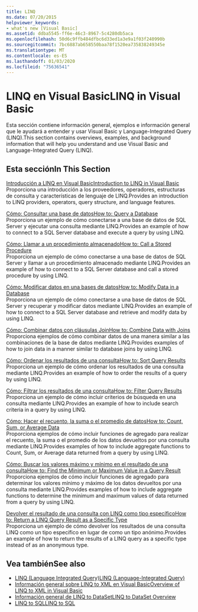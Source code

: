 ```yaml
---
title: LINQ
ms.date: 07/20/2015
helpviewer_keywords:
- what's new [Visual Basic]
ms.assetid: ddba5545-ff6e-46c3-8967-5c4280db5aca
ms.openlocfilehash: 50d6c9ffb484dfbc6d33ed1a3e9a1f03f240990b
ms.sourcegitcommit: 7bc6887ab658550baa78f1520ea735838249345e
ms.translationtype: MT
ms.contentlocale: es-ES
ms.lasthandoff: 01/03/2020
ms.locfileid: "75636541"
---
```

# <a name="linq-in-visual-basic"></a><span data-ttu-id="bcf7f-102">LINQ en Visual Basic</span><span class="sxs-lookup"><span data-stu-id="bcf7f-102">LINQ in Visual Basic</span></span>
<span data-ttu-id="bcf7f-103">Esta sección contiene información general, ejemplos e información general que le ayudará a entender y usar Visual Basic y Language-Integrated Query (LINQ).</span><span class="sxs-lookup"><span data-stu-id="bcf7f-103">This section contains overviews, examples, and background information that will help you understand and use Visual Basic and Language-Integrated Query (LINQ).</span></span>  
  
## <a name="in-this-section"></a><span data-ttu-id="bcf7f-104">Esta sección</span><span class="sxs-lookup"><span data-stu-id="bcf7f-104">In This Section</span></span>  
 [<span data-ttu-id="bcf7f-105">Introducción a LINQ en Visual Basic</span><span class="sxs-lookup"><span data-stu-id="bcf7f-105">Introduction to LINQ in Visual Basic</span></span>](../../../../visual-basic/programming-guide/language-features/linq/introduction-to-linq.md)  
 <span data-ttu-id="bcf7f-106">Proporciona una introducción a los proveedores, operadores, estructuras de consulta y características de lenguaje de LINQ.</span><span class="sxs-lookup"><span data-stu-id="bcf7f-106">Provides an introduction to LINQ providers, operators, query structure, and language features.</span></span>  
  
 [<span data-ttu-id="bcf7f-107">Cómo: Consultar una base de datos</span><span class="sxs-lookup"><span data-stu-id="bcf7f-107">How to: Query a Database</span></span>](../../../../visual-basic/programming-guide/language-features/linq/how-to-query-a-database-by-using-linq.md)  
 <span data-ttu-id="bcf7f-108">Proporciona un ejemplo de cómo conectarse a una base de datos de SQL Server y ejecutar una consulta mediante LINQ.</span><span class="sxs-lookup"><span data-stu-id="bcf7f-108">Provides an example of how to connect to a SQL Server database and execute a query by using LINQ.</span></span>  
  
 [<span data-ttu-id="bcf7f-109">Cómo: Llamar a un procedimiento almacenado</span><span class="sxs-lookup"><span data-stu-id="bcf7f-109">How to: Call a Stored Procedure</span></span>](../../../../visual-basic/programming-guide/language-features/linq/how-to-call-a-stored-procedure-by-using-linq.md)  
 <span data-ttu-id="bcf7f-110">Proporciona un ejemplo de cómo conectarse a una base de datos de SQL Server y llamar a un procedimiento almacenado mediante LINQ.</span><span class="sxs-lookup"><span data-stu-id="bcf7f-110">Provides an example of how to connect to a SQL Server database and call a stored procedure by using LINQ.</span></span>  
  
 [<span data-ttu-id="bcf7f-111">Cómo: Modificar datos en una bases de datos</span><span class="sxs-lookup"><span data-stu-id="bcf7f-111">How to: Modify Data in a Database</span></span>](../../../../visual-basic/programming-guide/language-features/linq/how-to-modify-data-in-a-database-by-using-linq.md)  
 <span data-ttu-id="bcf7f-112">Proporciona un ejemplo de cómo conectarse a una base de datos de SQL Server y recuperar y modificar datos mediante LINQ.</span><span class="sxs-lookup"><span data-stu-id="bcf7f-112">Provides an example of how to connect to a SQL Server database and retrieve and modify data by using LINQ.</span></span>  
  
 [<span data-ttu-id="bcf7f-113">Cómo: Combinar datos con cláusulas Join</span><span class="sxs-lookup"><span data-stu-id="bcf7f-113">How to: Combine Data with Joins</span></span>](../../../../visual-basic/programming-guide/language-features/linq/how-to-combine-data-with-linq-by-using-joins.md)  
 <span data-ttu-id="bcf7f-114">Proporciona ejemplos de cómo combinar datos de una manera similar a las combinaciones de la base de datos mediante LINQ.</span><span class="sxs-lookup"><span data-stu-id="bcf7f-114">Provides examples of how to join data in a manner similar to database joins by using LINQ.</span></span>  
  
 [<span data-ttu-id="bcf7f-115">Cómo: Ordenar los resultados de una consulta</span><span class="sxs-lookup"><span data-stu-id="bcf7f-115">How to: Sort Query Results</span></span>](../../../../visual-basic/programming-guide/language-features/linq/how-to-sort-query-results-by-using-linq.md)  
 <span data-ttu-id="bcf7f-116">Proporciona un ejemplo de cómo ordenar los resultados de una consulta mediante LINQ.</span><span class="sxs-lookup"><span data-stu-id="bcf7f-116">Provides an example of how to order the results of a query by using LINQ.</span></span>  
  
 [<span data-ttu-id="bcf7f-117">Cómo: Filtrar los resultados de una consulta</span><span class="sxs-lookup"><span data-stu-id="bcf7f-117">How to: Filter Query Results</span></span>](../../../../visual-basic/programming-guide/language-features/linq/how-to-filter-query-results-by-using-linq.md)  
 <span data-ttu-id="bcf7f-118">Proporciona un ejemplo de cómo incluir criterios de búsqueda en una consulta mediante LINQ.</span><span class="sxs-lookup"><span data-stu-id="bcf7f-118">Provides an example of how to include search criteria in a query by using LINQ.</span></span>  
  
 [<span data-ttu-id="bcf7f-119">Cómo: Hacer el recuento, la suma o el promedio de datos</span><span class="sxs-lookup"><span data-stu-id="bcf7f-119">How to: Count, Sum, or Average Data</span></span>](../../../../visual-basic/programming-guide/language-features/linq/how-to-count-sum-or-average-data-by-using-linq.md)  
 <span data-ttu-id="bcf7f-120">Proporciona ejemplos de cómo incluir funciones de agregado para realizar el recuento, la suma o el promedio de los datos devueltos por una consulta mediante LINQ.</span><span class="sxs-lookup"><span data-stu-id="bcf7f-120">Provides examples of how to include aggregate functions to Count, Sum, or Average data returned from a query by using LINQ.</span></span>  
  
 [<span data-ttu-id="bcf7f-121">Cómo: Buscar los valores máximo y mínimo en el resultado de una consulta</span><span class="sxs-lookup"><span data-stu-id="bcf7f-121">How to: Find the Minimum or Maximum Value in a Query Result</span></span>](../../../../visual-basic/programming-guide/language-features/linq/how-to-find-the-minimum-or-maximum-value-in-a-query-result.md)  
 <span data-ttu-id="bcf7f-122">Proporciona ejemplos de cómo incluir funciones de agregado para determinar los valores mínimo y máximo de los datos devueltos por una consulta mediante LINQ.</span><span class="sxs-lookup"><span data-stu-id="bcf7f-122">Provides examples of how to include aggregate functions to determine the minimum and maximum values of data returned from a query by using LINQ.</span></span>  
  
 [<span data-ttu-id="bcf7f-123">Devolver el resultado de una consulta con LINQ como tipo específico</span><span class="sxs-lookup"><span data-stu-id="bcf7f-123">How to: Return a LINQ Query Result as a Specific Type</span></span>](../../../../visual-basic/programming-guide/language-features/linq/how-to-return-a-linq-query-result-as-a-specific-type.md)  
 <span data-ttu-id="bcf7f-124">Proporciona un ejemplo de cómo devolver los resultados de una consulta LINQ como un tipo específico en lugar de como un tipo anónimo.</span><span class="sxs-lookup"><span data-stu-id="bcf7f-124">Provides an example of how to return the results of a LINQ query as a specific type instead of as an anonymous type.</span></span>  
  
## <a name="see-also"></a><span data-ttu-id="bcf7f-125">Vea también</span><span class="sxs-lookup"><span data-stu-id="bcf7f-125">See also</span></span>

- [<span data-ttu-id="bcf7f-126">LINQ (Language Integrated Query)</span><span class="sxs-lookup"><span data-stu-id="bcf7f-126">LINQ (Language-Integrated Query)</span></span>](../../../../visual-basic/programming-guide/concepts/linq/index.md)
- [<span data-ttu-id="bcf7f-127">Información general sobre LINQ to XML en Visual Basic</span><span class="sxs-lookup"><span data-stu-id="bcf7f-127">Overview of LINQ to XML in Visual Basic</span></span>](../../../../visual-basic/programming-guide/language-features/xml/overview-of-linq-to-xml.md)
- [<span data-ttu-id="bcf7f-128">Información general de LINQ to DataSet</span><span class="sxs-lookup"><span data-stu-id="bcf7f-128">LINQ to DataSet Overview</span></span>](../../../../framework/data/adonet/linq-to-dataset-overview.md)
- [<span data-ttu-id="bcf7f-129">LINQ to SQL</span><span class="sxs-lookup"><span data-stu-id="bcf7f-129">LINQ to SQL</span></span>](../../../../framework/data/adonet/sql/linq/index.md)
